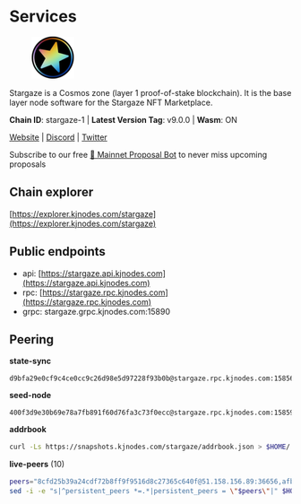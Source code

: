 # Services

<figure><img src="https://raw.githubusercontent.com/kj89/cosmos-images/main/logos/stargaze.png" alt=""><figcaption></figcaption></figure>

Stargaze is a Cosmos zone (layer 1 proof-of-stake blockchain).  It is the base layer node software for the Stargaze NFT Marketplace.

**Chain ID**: stargaze-1 | **Latest Version Tag**: v9.0.0 | **Wasm**: ON

[Website](https://www.stargaze.zone) | [Discord](https://discord.gg/stargaze) | [Twitter](https://twitter.com/stargazezone)



Subscribe to our free [🤖 Mainnet Proposal Bot](https://t.me/kjnodes_proposal_bot) to never miss upcoming proposals


## Chain explorer
[https://explorer.kjnodes.com/stargaze](https://explorer.kjnodes.com/stargaze)

## Public endpoints

* api: [https://stargaze.api.kjnodes.com](https://stargaze.api.kjnodes.com)
* rpc: [https://stargaze.rpc.kjnodes.com](https://stargaze.rpc.kjnodes.com)
* grpc: stargaze.grpc.kjnodes.com:15890

## Peering

**state-sync**

```text
d9bfa29e0cf9c4ce0cc9c26d98e5d97228f93b0b@stargaze.rpc.kjnodes.com:15856
```

**seed-node**

```text
400f3d9e30b69e78a7fb891f60d76fa3c73f0ecc@stargaze.rpc.kjnodes.com:15859
```

**addrbook**
```bash
curl -Ls https://snapshots.kjnodes.com/stargaze/addrbook.json > $HOME/.starsd/config/addrbook.json
```

**live-peers** (10)
```bash
peers="8cfd25b39a24cdf72b8ff9f9516d8c27365c640f@51.158.156.89:36656,afbbff9114b9e542aea7d07523f5528fc8d05f9b@185.252.220.89:26004,d9bfa29e0cf9c4ce0cc9c26d98e5d97228f93b0b@65.109.88.38:15856,0edce41e754e9bb9a228d4d2b0878713f6bd6de9@65.108.99.169:26656,6f8eddb672e93eb3362a7cb1c843a4e26af71ebc@149.202.72.186:26629,fc668bbf7e34d6926308487348b2655159198f1d@135.181.128.114:13756,06887c80bf8150af6331a993411a701d6c76c769@194.195.118.177:26656,22a5266cb18ea209d3725e561bd9d2d27ee81d50@195.3.223.96:26656,4da84cfcc0fcc8e144f9fdb4af4b175d8c6864a0@142.93.214.125:26656,f57f1869d29b43b56c9af36807948797842b5a03@15.235.114.53:26656"
sed -i -e "s|^persistent_peers *=.*|persistent_peers = \"$peers\"|" $HOME/.starsd/config/config.toml
```
